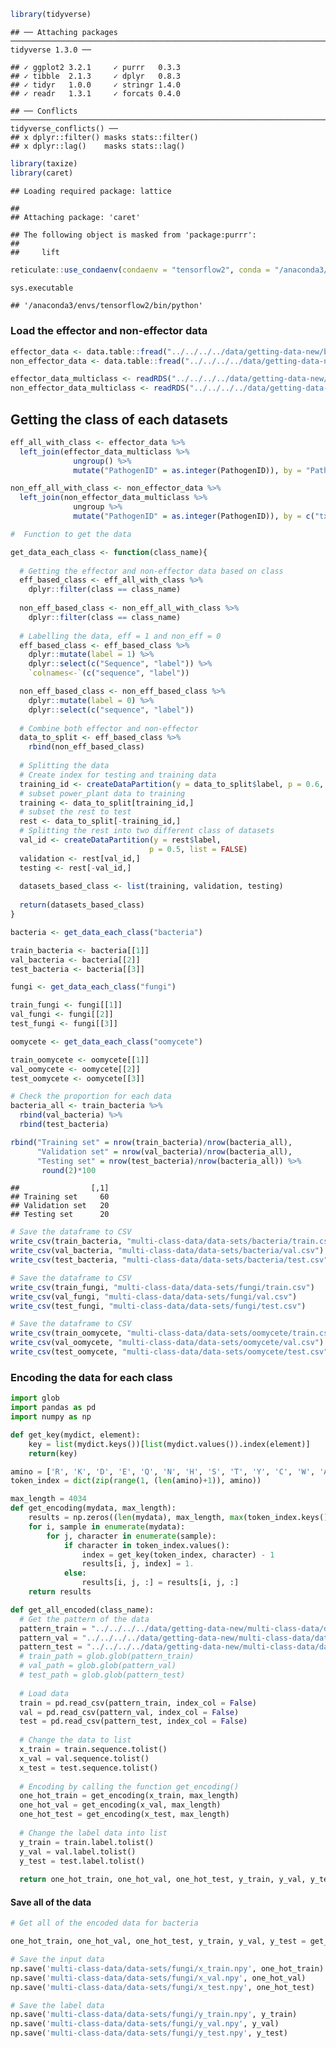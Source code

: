 ``` r
library(tidyverse)
```

    ## ── Attaching packages ────────────────────────────────────────────────────────────────────────────────────────────── tidyverse 1.3.0 ──

    ## ✓ ggplot2 3.2.1     ✓ purrr   0.3.3
    ## ✓ tibble  2.1.3     ✓ dplyr   0.8.3
    ## ✓ tidyr   1.0.0     ✓ stringr 1.4.0
    ## ✓ readr   1.3.1     ✓ forcats 0.4.0

    ## ── Conflicts ───────────────────────────────────────────────────────────────────────────────────────────────── tidyverse_conflicts() ──
    ## x dplyr::filter() masks stats::filter()
    ## x dplyr::lag()    masks stats::lag()

``` r
library(taxize)
library(caret)
```

    ## Loading required package: lattice

    ## 
    ## Attaching package: 'caret'

    ## The following object is masked from 'package:purrr':
    ## 
    ##     lift

``` r
reticulate::use_condaenv(condaenv = "tensorflow2", conda = "/anaconda3/bin/conda")
```

``` python
sys.executable
```

    ## '/anaconda3/envs/tensorflow2/bin/python'

### Load the effector and non-effector data

``` r
effector_data <- data.table::fread("../../../../data/getting-data-new/binary-class-data/effector_data.csv")
non_effector_data <- data.table::fread("../../../../data/getting-data-new/binary-class-data/non_effector_data.csv")
```

``` r
effector_data_multiclass <- readRDS("../../../../data/getting-data-new/multi-class-data/class_df_effectors.rds")
non_effector_data_multiclass <- readRDS("../../../../data/getting-data-new/multi-class-data/class_df_noneffectors.rds")
```

Getting the class of each datasets
----------------------------------

``` r
eff_all_with_class <- effector_data %>% 
  left_join(effector_data_multiclass %>% 
              ungroup() %>% 
              mutate("PathogenID" = as.integer(PathogenID)), by = "PathogenID")
```

``` r
non_eff_all_with_class <- non_effector_data %>% 
  left_join(non_effector_data_multiclass %>% 
              ungroup %>% 
              mutate("PathogenID" = as.integer(PathogenID)), by = c("txid" = "PathogenID"))
```

``` r
#  Function to get the data 

get_data_each_class <- function(class_name){
  
  # Getting the effector and non-effector data based on class
  eff_based_class <- eff_all_with_class %>% 
    dplyr::filter(class == class_name)
  
  non_eff_based_class <- non_eff_all_with_class %>% 
    dplyr::filter(class == class_name)
  
  # Labelling the data, eff = 1 and non_eff = 0
  eff_based_class <- eff_based_class %>% 
    dplyr::mutate(label = 1) %>% 
    dplyr::select(c("Sequence", "label")) %>% 
    `colnames<-`(c("sequence", "label"))

  non_eff_based_class <- non_eff_based_class %>% 
    dplyr::mutate(label = 0) %>% 
    dplyr::select(c("sequence", "label"))
  
  # Combine both effector and non-effector
  data_to_split <- eff_based_class %>% 
    rbind(non_eff_based_class)
  
  # Splitting the data
  # Create index for testing and training data
  training_id <- createDataPartition(y = data_to_split$label, p = 0.6, list = FALSE)
  # subset power_plant data to training
  training <- data_to_split[training_id,]
  # subset the rest to test
  rest <- data_to_split[-training_id,]
  # Splitting the rest into two different class of datasets
  val_id <- createDataPartition(y = rest$label, 
                               p = 0.5, list = FALSE)
  validation <- rest[val_id,]
  testing <- rest[-val_id,]
  
  datasets_based_class <- list(training, validation, testing)
    
  return(datasets_based_class)
}
```

``` r
bacteria <- get_data_each_class("bacteria")

train_bacteria <- bacteria[[1]]
val_bacteria <- bacteria[[2]]
test_bacteria <- bacteria[[3]]
```

``` r
fungi <- get_data_each_class("fungi")

train_fungi <- fungi[[1]]
val_fungi <- fungi[[2]]
test_fungi <- fungi[[3]]
```

``` r
oomycete <- get_data_each_class("oomycete")

train_oomycete <- oomycete[[1]]
val_oomycete <- oomycete[[2]]
test_oomycete <- oomycete[[3]]
```

``` r
# Check the proportion for each data
bacteria_all <- train_bacteria %>% 
  rbind(val_bacteria) %>% 
  rbind(test_bacteria)

rbind("Training set" = nrow(train_bacteria)/nrow(bacteria_all),
      "Validation set" = nrow(val_bacteria)/nrow(bacteria_all), 
      "Testing set" = nrow(test_bacteria)/nrow(bacteria_all)) %>% 
       round(2)*100
```

    ##                [,1]
    ## Training set     60
    ## Validation set   20
    ## Testing set      20

``` r
# Save the dataframe to CSV
write_csv(train_bacteria, "multi-class-data/data-sets/bacteria/train.csv")
write_csv(val_bacteria, "multi-class-data/data-sets/bacteria/val.csv")
write_csv(test_bacteria, "multi-class-data/data-sets/bacteria/test.csv")
```

``` r
# Save the dataframe to CSV
write_csv(train_fungi, "multi-class-data/data-sets/fungi/train.csv")
write_csv(val_fungi, "multi-class-data/data-sets/fungi/val.csv")
write_csv(test_fungi, "multi-class-data/data-sets/fungi/test.csv")
```

``` r
# Save the dataframe to CSV
write_csv(train_oomycete, "multi-class-data/data-sets/oomycete/train.csv")
write_csv(val_oomycete, "multi-class-data/data-sets/oomycete/val.csv")
write_csv(test_oomycete, "multi-class-data/data-sets/oomycete/test.csv")
```

### Encoding the data for each class

``` python
import glob
import pandas as pd
import numpy as np
```

``` python
def get_key(mydict, element):
    key = list(mydict.keys())[list(mydict.values()).index(element)]
    return(key)

amino = ['R', 'K', 'D', 'E', 'Q', 'N', 'H', 'S', 'T', 'Y', 'C', 'W', 'A', 'I', 'L', 'M', 'F', 'V', 'P', 'G']
token_index = dict(zip(range(1, (len(amino)+1)), amino))

max_length = 4034
def get_encoding(mydata, max_length):
    results = np.zeros((len(mydata), max_length, max(token_index.keys())))
    for i, sample in enumerate(mydata):
        for j, character in enumerate(sample):
            if character in token_index.values():
                index = get_key(token_index, character) - 1
                results[i, j, index] = 1. 
            else:
                results[i, j, :] = results[i, j, :]
    return results
```

``` python
def get_all_encoded(class_name):
  # Get the pattern of the data
  pattern_train = "../../../../data/getting-data-new/multi-class-data/data-sets/" + class_name + "/train" + ".csv"
  pattern_val = "../../../../data/getting-data-new/multi-class-data/data-sets/" + class_name + "/val" + ".csv"
  pattern_test = "../../../../data/getting-data-new/multi-class-data/data-sets/" + class_name + "/test" + ".csv"
  # train_path = glob.glob(pattern_train)
  # val_path = glob.glob(pattern_val)
  # test_path = glob.glob(pattern_test)
  
  # Load data
  train = pd.read_csv(pattern_train, index_col = False)
  val = pd.read_csv(pattern_val, index_col = False)
  test = pd.read_csv(pattern_test, index_col = False)
  
  # Change the data to list
  x_train = train.sequence.tolist()
  x_val = val.sequence.tolist()
  x_test = test.sequence.tolist()
  
  # Encoding by calling the function get_encoding()
  one_hot_train = get_encoding(x_train, max_length)
  one_hot_val = get_encoding(x_val, max_length)
  one_hot_test = get_encoding(x_test, max_length)
  
  # Change the label data into list 
  y_train = train.label.tolist()
  y_val = val.label.tolist()
  y_test = test.label.tolist()
  
  return one_hot_train, one_hot_val, one_hot_test, y_train, y_val, y_test
```

#### Save all of the data

``` python
# Get all of the encoded data for bacteria

one_hot_train, one_hot_val, one_hot_test, y_train, y_val, y_test = get_all_encoded("fungi")

# Save the input data
np.save('multi-class-data/data-sets/fungi/x_train.npy', one_hot_train)
np.save('multi-class-data/data-sets/fungi/x_val.npy', one_hot_val)
np.save('multi-class-data/data-sets/fungi/x_test.npy', one_hot_test)

# Save the label data 
np.save('multi-class-data/data-sets/fungi/y_train.npy', y_train)
np.save('multi-class-data/data-sets/fungi/y_val.npy', y_val)
np.save('multi-class-data/data-sets/fungi/y_test.npy', y_test)
```
